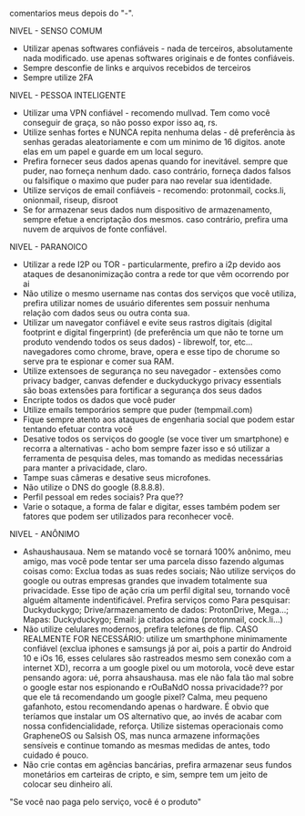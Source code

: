 comentarios meus depois do "-".


NIVEL - SENSO COMUM
+ Utilizar apenas softwares confiáveis - nada de terceiros, absolutamente nada modificado. use apenas softwares originais e de fontes confiáveis.
+ Sempre desconfie de links e arquivos recebidos de terceiros
+ Sempre utilize 2FA


NIVEL - PESSOA INTELIGENTE
+ Utilizar uma VPN confiável - recomendo mullvad. Tem como você conseguir de graça, so não posso expor isso aq, rs.
+ Utilize senhas fortes e NUNCA repita nenhuma delas - dê preferência às senhas geradas aleatoriamente e com um minimo de 16 digitos. anote elas em um papel e guarde em um local seguro.
+ Prefira fornecer seus dados apenas quando for inevitável. sempre que puder, nao forneça nenhum dado. caso contrário, forneça dados falsos ou falsifique o maximo que puder para nao revelar sua identidade.
+ Utilize serviços de email confiáveis - recomendo: protonmail, cocks.li, onionmail, riseup, disroot
+ Se for armazenar seus dados num dispositivo de armazenamento, sempre efetue a encriptação dos mesmos. caso contrário, prefira uma nuvem de arquivos de fonte confiável.

  
NIVEL - PARANOICO
+ Utilizar a rede I2P ou TOR - particularmente, prefiro a i2p devido aos ataques de desanonimização contra a rede tor que vêm ocorrendo por ai
+ Não utilize o mesmo username nas contas dos serviços que você utiliza, prefira utilizar nomes de usuário diferentes sem possuir nenhuma relação com dados seus ou outra conta sua.
+ Utilizar um navegator confiável e evite seus rastros digitais (digital footprint e digital fingerprint) (de preferência um que não te torne um produto vendendo todos os seus dados) - librewolf, tor, etc... navegadores como chrome, brave, opera e esse tipo de chorume so serve pra te espionar e comer sua RAM.
+ Utilize extensoes de segurança no seu navegador - extensões como privacy badger, canvas defender e duckyduckygo privacy essentials são boas extensões para fortificar a segurança dos seus dados
+ Encripte todos os dados que você puder
+ Utilize emails temporários sempre que puder (tempmail.com)
+ Fique sempre atento aos ataques de engenharia social que podem estar tentando efetuar contra você
+ Desative todos os serviços do google (se voce tiver um smartphone) e recorra a alternativas - acho bom sempre fazer isso e só utilizar a ferramenta de pesquisa deles, mas tomando as medidas necessárias para manter a privacidade, claro.
+ Tampe suas câmeras e desative seus microfones.
+ Não utilize o DNS do google (8.8.8.8).
+ Perfil pessoal em redes sociais? Pra que??
+ Varie o sotaque, a forma de falar e digitar, esses também podem ser fatores que podem ser utilizados para reconhecer você.

NIVEL - ANÔNIMO
+ Ashaushausaua. Nem se matando você se tornará 100% anônimo, meu amigo, mas você pode tentar ser uma parcela disso fazendo algumas coisas como:
  Exclua todas as suas redes sociais;
  Não utilize serviços do google ou outras empresas grandes que invadem totalmente sua privacidade. Esse tipo de ação cria um        perfil digital seu, tornando você alguém altamente indentificável. Prefira serviços como
  Para pesquisar: Duckyduckygo; 
  Drive/armazenamento de dados: ProtonDrive, Mega...;
  Mapas: Duckyduckygo;
  Email: ja citados acima (protonmail, cock.li...)
+ Não utilize celulares modernos, prefira telefones de flip. CASO REALMENTE FOR NECESSÁRIO: utilize um smarthphone minimamente confiável (exclua iphones e samsungs já por ai, pois a partir do Android 10 e iOs 16, esses celulares são rastreados mesmo sem conexão com a internet XD), recorra a um google pixel ou um motorola, você deve estar pensando agora: ué, porra ahsaushausa. mas ele não fala tão mal sobre o google estar nos espionando e rOuBaNdO nossa privacidade?? por que ele tá recomendando um google pixel? Calma, meu pequeno gafanhoto, estou recomendando apenas o hardware. É obvio que teríamos que instalar um OS alternativo que, ao invés de acabar com nossa confidencialidade, reforça. Utilize sistemas operacionais como GrapheneOS ou Salsish OS, mas nunca armazene informações sensíveis e continue tomando as mesmas medidas de antes, todo cuidado é pouco.
+ Não crie contas em agências bancárias, prefira armazenar seus fundos monetários em carteiras de cripto, e sim, sempre tem um jeito de colocar seu dinheiro alí.
  
  









"Se você nao paga pelo serviço, você é o produto"
